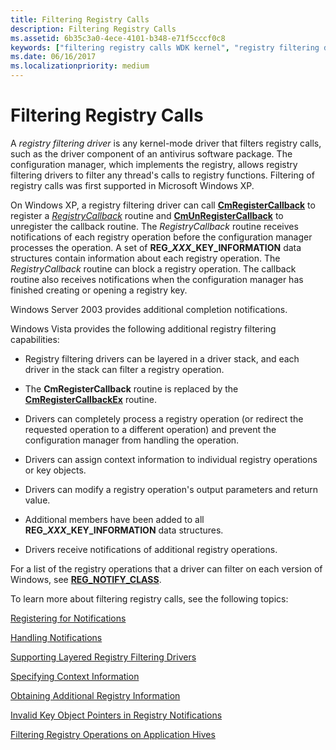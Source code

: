 ```yaml
---
title: Filtering Registry Calls
description: Filtering Registry Calls
ms.assetid: 6b35c3a0-4ece-4101-b348-e71f5cccf0c8
keywords: ["filtering registry calls WDK kernel", "registry filtering drivers WDK kernel", "RegistryCallback", "filtering registry calls WDK kernel , about filtering registry calls", "registry filtering drivers WDK kernel , about filtering registry calls"]
ms.date: 06/16/2017
ms.localizationpriority: medium
---
```


# Filtering Registry Calls


A *registry filtering driver* is any kernel-mode driver that filters registry calls, such as the driver component of an antivirus software package. The configuration manager, which implements the registry, allows registry filtering drivers to filter any thread's calls to registry functions. Filtering of registry calls was first supported in Microsoft Windows XP.

On Windows XP, a registry filtering driver can call [**CmRegisterCallback**](https://docs.microsoft.com/windows-hardware/drivers/ddi/wdm/nf-wdm-cmregistercallback) to register a [*RegistryCallback*](https://docs.microsoft.com/windows-hardware/drivers/ddi/wdm/nc-wdm-ex_callback_function) routine and [**CmUnRegisterCallback**](https://docs.microsoft.com/windows-hardware/drivers/ddi/wdm/nf-wdm-cmunregistercallback) to unregister the callback routine. The *RegistryCallback* routine receives notifications of each registry operation before the configuration manager processes the operation. A set of **REG\_*XXX*\_KEY\_INFORMATION** data structures contain information about each registry operation. The *RegistryCallback* routine can block a registry operation. The callback routine also receives notifications when the configuration manager has finished creating or opening a registry key.

Windows Server 2003 provides additional completion notifications.

Windows Vista provides the following additional registry filtering capabilities:

-   Registry filtering drivers can be layered in a driver stack, and each driver in the stack can filter a registry operation.

-   The **CmRegisterCallback** routine is replaced by the [**CmRegisterCallbackEx**](https://docs.microsoft.com/windows-hardware/drivers/ddi/wdm/nf-wdm-cmregistercallbackex) routine.

-   Drivers can completely process a registry operation (or redirect the requested operation to a different operation) and prevent the configuration manager from handling the operation.

-   Drivers can assign context information to individual registry operations or key objects.

-   Drivers can modify a registry operation's output parameters and return value.

-   Additional members have been added to all **REG\_*XXX*\_KEY\_INFORMATION** data structures.

-   Drivers receive notifications of additional registry operations.

For a list of the registry operations that a driver can filter on each version of Windows, see [**REG\_NOTIFY\_CLASS**](https://docs.microsoft.com/windows-hardware/drivers/ddi/wdm/ne-wdm-_reg_notify_class).

To learn more about filtering registry calls, see the following topics:

[Registering for Notifications](registering-for-notifications.md)

[Handling Notifications](handling-notifications.md)

[Supporting Layered Registry Filtering Drivers](supporting-layered-registry-filtering-drivers.md)

[Specifying Context Information](specifying-context-information.md)

[Obtaining Additional Registry Information](obtaining-additional-registry-information.md)

[Invalid Key Object Pointers in Registry Notifications](invalid-key-object-pointers-in-registry-notifications.md)

[Filtering Registry Operations on Application Hives](filtering-registry-operations-on-application-hives.md)

 

 




